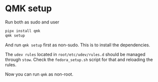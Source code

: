 # QMK setup
Run both as sudo and user

```bash
pipx install qmk
qmk setup
```

And run `qmk setup` first as non-sudo. This is to install the dependencies.


The `udev rules` located in `root/etc/udev/rules.d` should be managed through `stow`. Check the `fedora_setup.sh` script for that and reloading the rules.

Now you can run `qmk` as non-root.
